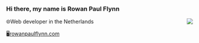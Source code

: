 ### Hi there, my name is Rowan Paul Flynn
<img align='right' src="https://github-readme-stats.vercel.app/api?username=rowan-paul&count_private=true">

🌐Web developer in the Netherlands

🖥[rowanpaulflynn.com](https://rowanpaulflynn.com)
